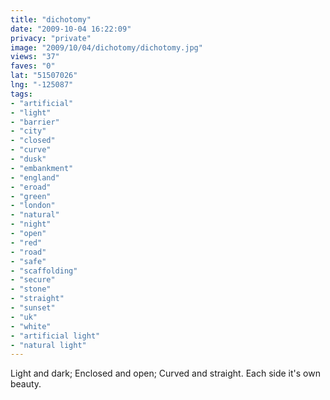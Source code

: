 ```yaml
---
title: "dichotomy"
date: "2009-10-04 16:22:09"
privacy: "private"
image: "2009/10/04/dichotomy/dichotomy.jpg"
views: "37"
faves: "0"
lat: "51507026"
lng: "-125087"
tags:
- "artificial"
- "light"
- "barrier"
- "city"
- "closed"
- "curve"
- "dusk"
- "embankment"
- "england"
- "eroad"
- "green"
- "london"
- "natural"
- "night"
- "open"
- "red"
- "road"
- "safe"
- "scaffolding"
- "secure"
- "stone"
- "straight"
- "sunset"
- "uk"
- "white"
- "artificial light"
- "natural light"
---
```

Light and dark; Enclosed and open; Curved and straight. Each side it's own beauty.<a href="/photos/2009/10/05/dichotomy" rel="nofollow"></a>
